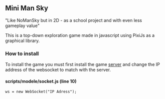 ## **Mini Man Sky**
"Like NoManSky but in 2D - as a school project and with even less gameplay value"

This is a top-down exploration game made in javascript using PixiJs as a graphical library. 

### **How to install**
To install the game you must first install the game [server](https://github.com/anemones/MMS_Server) and change the IP address of the websocket to match with the server.

#### scripts/modele/socket.js (line 10)

	ws = new WebSocket("IP Adress");
